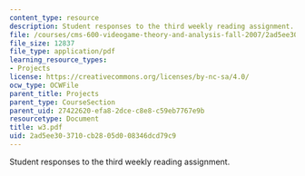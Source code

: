 ```yaml
---
content_type: resource
description: Student responses to the third weekly reading assignment.
file: /courses/cms-600-videogame-theory-and-analysis-fall-2007/2ad5ee303710cb2805d008346dcd79c9_w3.pdf
file_size: 12837
file_type: application/pdf
learning_resource_types:
- Projects
license: https://creativecommons.org/licenses/by-nc-sa/4.0/
ocw_type: OCWFile
parent_title: Projects
parent_type: CourseSection
parent_uid: 27422620-efa8-2dce-c8e8-c59eb7767e9b
resourcetype: Document
title: w3.pdf
uid: 2ad5ee30-3710-cb28-05d0-08346dcd79c9
---
```

Student responses to the third weekly reading assignment.